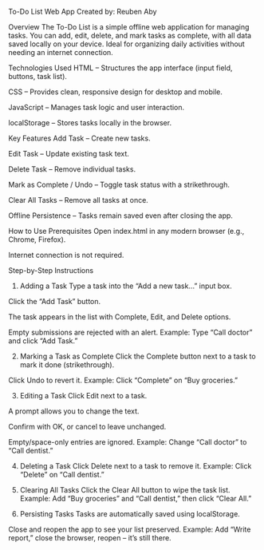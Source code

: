 To-Do List Web App
Created by: Reuben Aby

Overview
The To-Do List is a simple offline web application for managing tasks. You can add, edit, delete, and mark tasks as complete, with all data saved locally on your device. Ideal for organizing daily activities without needing an internet connection.

Technologies Used
HTML – Structures the app interface (input field, buttons, task list).

CSS – Provides clean, responsive design for desktop and mobile.

JavaScript – Manages task logic and user interaction.

localStorage – Stores tasks locally in the browser.

Key Features
Add Task – Create new tasks.

Edit Task – Update existing task text.

Delete Task – Remove individual tasks.

Mark as Complete / Undo – Toggle task status with a strikethrough.

Clear All Tasks – Remove all tasks at once.

Offline Persistence – Tasks remain saved even after closing the app.

How to Use
Prerequisites
Open index.html in any modern browser (e.g., Chrome, Firefox).

Internet connection is not required.

Step-by-Step Instructions
1. Adding a Task
Type a task into the “Add a new task…” input box.

Click the “Add Task” button.

The task appears in the list with Complete, Edit, and Delete options.

Empty submissions are rejected with an alert.
Example: Type “Call doctor” and click “Add Task.”

2. Marking a Task as Complete
Click the Complete button next to a task to mark it done (strikethrough).

Click Undo to revert it.
Example: Click “Complete” on “Buy groceries.”

3. Editing a Task
Click Edit next to a task.

A prompt allows you to change the text.

Confirm with OK, or cancel to leave unchanged.

Empty/space-only entries are ignored.
Example: Change “Call doctor” to “Call dentist.”

4. Deleting a Task
Click Delete next to a task to remove it.
Example: Click “Delete” on “Call dentist.”

5. Clearing All Tasks
Click the Clear All button to wipe the task list.
Example: Add “Buy groceries” and “Call dentist,” then click “Clear All.”

6. Persisting Tasks
Tasks are automatically saved using localStorage.

Close and reopen the app to see your list preserved.
Example: Add “Write report,” close the browser, reopen – it’s still there.

